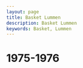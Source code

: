 ```yaml
---
layout: page
title: Basket Lummen
description: Basket Lummen
keywords: Basket, Lummen
---
```


# 1975-1976



